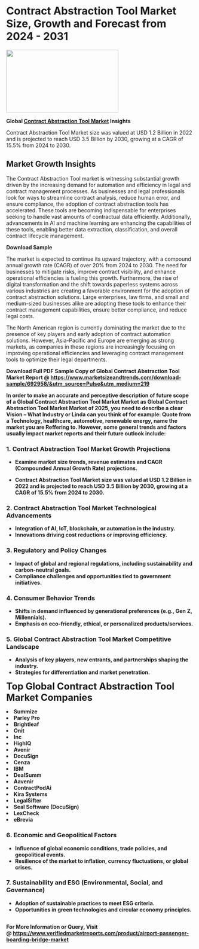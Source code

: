 <H1>Contract Abstraction Tool Market Size, Growth and Forecast from 2024 - 2031</H1><img class="aligncenter size-medium wp-image-584254" src="https://thirdeyenews.in/wp-content/uploads/2024/09/Global-Market-Research-300x168.jpeg" alt="" width="300" height="168" /><p><strong>Global&nbsp;<a href="https://www.marketsizeandtrends.com/download-sample/692958/&amp;utm_source=Pulse&amp;utm_medium=219">Contract Abstraction Tool Market</a> Insights</strong></p><p>Contract Abstraction Tool Market size was valued at USD 1.2 Billion in 2022 and is projected to reach USD 3.5 Billion by 2030, growing at a CAGR of 15.5% from 2024 to 2030.</p><p><h2>Market Growth Insights</h2> <p>The Contract Abstraction Tool market is witnessing substantial growth driven by the increasing demand for automation and efficiency in legal and contract management processes. As businesses and legal professionals look for ways to streamline contract analysis, reduce human error, and ensure compliance, the adoption of contract abstraction tools has accelerated. These tools are becoming indispensable for enterprises seeking to handle vast amounts of contractual data efficiently. Additionally, advancements in AI and machine learning are enhancing the capabilities of these tools, enabling better data extraction, classification, and overall contract lifecycle management.</p> <p><strong>Download Sample</strong></p> <p>The market is expected to continue its upward trajectory, with a compound annual growth rate (CAGR) of over 20% from 2024 to 2030. The need for businesses to mitigate risks, improve contract visibility, and enhance operational efficiencies is fueling this growth. Furthermore, the rise of digital transformation and the shift towards paperless systems across various industries are creating a favorable environment for the adoption of contract abstraction solutions. Large enterprises, law firms, and small and medium-sized businesses alike are adopting these tools to enhance their contract management capabilities, ensure better compliance, and reduce legal costs.</p> <p>The North American region is currently dominating the market due to the presence of key players and early adoption of contract automation solutions. However, Asia-Pacific and Europe are emerging as strong markets, as companies in these regions are increasingly focusing on improving operational efficiencies and leveraging contract management tools to optimize their legal departments.</p> <p><strong></p><p><span class=""><strong>Download Full PDF Sample Copy of Global Contract Abstraction Tool Market Report</strong> @ <a href="https://www.marketsizeandtrends.com/download-sample/692958/&amp;utm_source=Pulse&amp;utm_medium=219" target="_blank">https://www.marketsizeandtrends.com/download-sample/692958/&amp;utm_source=Pulse&amp;utm_medium=219</a></span></p><p>In order to make an accurate and perceptive description of future scope of a Global&nbsp;Contract Abstraction Tool Market Market as Global&nbsp;Contract Abstraction Tool Market Market of 2025, you need to describe a clear Vision &ndash; What Industry or Linda can you think of for example: Quote from a Technology, healthcare, automotive, renewable energy, name the market you are Reffering to. However, some general trends and factors usually impact market reports and their future outlook include:</p><h3>1.&nbsp;<strong>Contract Abstraction Tool Market Growth Projections</strong></h3><ul><li>Examine market size trends, revenue estimates and CAGR (Compounded Annual Growth Rate) projections.</li><li><p>Contract Abstraction Tool Market size was valued at USD 1.2 Billion in 2022 and is projected to reach USD 3.5 Billion by 2030, growing at a CAGR of 15.5% from 2024 to 2030.</p></li></ul><h3>2.&nbsp;<strong>Contract Abstraction Tool Market Technological Advancements</strong></h3><ul><li>Integration of AI, IoT, blockchain, or automation in the industry.</li><li>Innovations driving cost reductions or improving efficiency.</li></ul><h3>3.&nbsp;<strong>Regulatory and Policy Changes</strong></h3><ul><li>Impact of global and regional regulations, including sustainability and carbon-neutral goals.</li><li>Compliance challenges and opportunities tied to government initiatives.</li></ul><h3>4.&nbsp;<strong>Consumer Behavior Trends</strong></h3><ul><li>Shifts in demand influenced by generational preferences (e.g., Gen Z, Millennials).</li><li>Emphasis on eco-friendly, ethical, or personalized products/services.</li></ul><h3>5.&nbsp;<strong>Global Contract Abstraction Tool Market Competitive Landscape</strong></h3><ul><li>Analysis of key players, new entrants, and partnerships shaping the industry.</li><li>Strategies for differentiation and market penetration.</li></ul><p data-pm-slice="1 1 []"><span style="color: inherit; font-family: inherit; font-size: 25px;">Top Global Contract Abstraction Tool Market Companies</span></p><div class="" data-test-id=""><p><li>Summize</li><li> Parley Pro</li><li> Brightleaf</li><li> Onit</li><li> Inc</li><li> HighIQ</li><li> Avenir</li><li> DocuSign</li><li> Cenza</li><li> IBM</li><li> DealSumm</li><li> Aavenir</li><li> ContractPodAi</li><li> Kira Systems</li><li> LegalSifter</li><li> Seal Software (DocuSign)</li><li> LexCheck</li><li> eBrevia</li></p></div><h3>6.&nbsp;<strong>Economic and Geopolitical Factors</strong></h3><ul><li>Influence of global economic conditions, trade policies, and geopolitical events.</li><li>Resilience of the market to inflation, currency fluctuations, or global crises.</li></ul><h3>7.&nbsp;<strong>Sustainability and ESG (Environmental, Social, and Governance)</strong></h3><ul><li>Adoption of sustainable practices to meet ESG criteria.</li><li>Opportunities in green technologies and circular economy principles.</li></ul><h2><strong style="font-size: 14px;">For More Information or Query, Visit @&nbsp;</strong><a style="background-color: #ffffff; font-size: 14px;" href="https://www.marketsizeandtrends.com/report/contract-abstraction-tool-market/" target="_blank">https://www.verifiedmarketreports.com/product/airport-passenger-boarding-bridge-market</a></h2>

